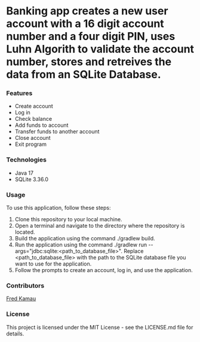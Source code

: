 # Banking app creates a new user account with a 16 digit account number and a four digit PIN, uses Luhn Algorith to validate the account number, stores and retreives  the data from an SQLite Database. 
### Features
* Create account
* Log in
* Check balance
* Add funds to account
* Transfer funds to another account
* Close account
* Exit program
### Technologies
* Java 17
* SQLite 3.36.0
### Usage
To use this application, follow these steps:

1. Clone this repository to your local machine.
2. Open a terminal and navigate to the directory where the repository is located.
3. Build the application using the command ./gradlew build.
4. Run the application using the command ./gradlew run --args="jdbc:sqlite:<path_to_database_file>". Replace <path_to_database_file> with the path to the SQLite database file you want to use for the application.
5. Follow the prompts to create an account, log in, and use the application.
### Contributors
[Fred Kamau](https://github.com/fredrick-kamau1)
### License
This project is licensed under the MIT License - see the LICENSE.md file for details.
